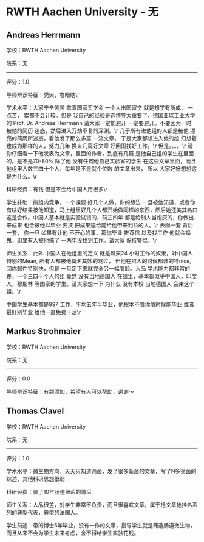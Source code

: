 # RWTH Aachen University - 无

## Andreas Herrmann

学校：RWTH Aachen University

院系：无

* * *

评分：1.0

导师辨识特征：秃头，右眼瞎\r

学术水平：大家辛辛苦苦 拿着国家奖学金 一个人出国留学 就是想学有所成， 一点苦， 累都不会计较。但是 我自己的经验是选博导太重要了，德国亚琛工业大学的 Prof. Dr. Andreas Herrmann 请大家一定能避开 一定要避开。不要因为一时 被他的简历 迷惑，然后进入万劫不复的深渊。\r
几乎所有进他组的人都是被他 漂亮的简历所迷惑，看他发了那么多篇 一流文章， 于是大家都想进入他的组 幻想着也成为那样的人，努力几年 换来几篇好文章 好回国找好工作。\r
但是。。。。\r
请你仔细看一下他发表为文章，里面的作者，到底有几篇 是他自己组的学生在里面的。是不是70-80% 除了他 没有任何他自己实验室的学生 在这些文章里面，而且 他组里人数三四十个人，每年是不是就个位数 的文章出来， 所以 大家好好想想这是为什么。\r

科研经费：有钱 但是不会给中国人用很多\r

学生补助：搞组内竞争，一个课题 好几个人做，你的想法 一旦被他知道，或者你有啥好结果被他知道，马上组里好几个人都开始做同样的东西，然后她还美其名曰 这是合作。中国人基本就是实验试错的，前三四年 都是给别人当炮灰的，你做出来成果 也会被他以毕业 要挟 把成果送给能给他带来利益的人。\r
表面一套 背后一套， 你一旦 如果有让他 不开心的事，那你毕业 推荐信 以及找工作 他就会捣鬼，组里有人被他搞了 一两年没找到工作。请大家 保持警惕。\r

师生关系：此外 中国人在他组里的定义 就是每天24 小时工作的奴隶，对中国人特别的Mean, 所有人都被他莫名其妙的骂过， 但他在招人的时候都装的特nice, 回你邮件特别快，但是 一旦定下来就完全另一幅嘴脸。人品 学术能力都非常的差，一个三四十个人的组 竟然 没有当地德国人 在组里，基本都似乎中国人，印度人，穆斯林 等国家的学生。请大家想一下 为什么 没有本校 当地德国人 会来这个组。\r

中国学生基本都是997 工作，平均五年半毕业，他根本不管你啥时候能毕业 或者最好别毕业 给他一直免费干活\r

## Markus Strohmaier

学校：RWTH Aachen University

院系：无

* * *

评分：0.0

导师辨识特征：有颗添加，希望有人可以帮助，谢谢～

## Thomas Clavel

学校：RWTH Aachen University

院系：无

* * *

评分：1.0

学术水平：微生物方向，天天只知道筛菌，发了很多新菌的文章，写了N多筛菌的综述，其他科研思想很弱

科研经费：筛了10年肠道细菌的博后

师生关系：人品很差，对学生非常不负责，而且很喜欢文章，属于抢文章抢挂名系列的典型代表，典型的法国人。

学生前途：带的博士5年毕业，没有一作的文章，指导学生就是筛选肠道微生物，而且从来不会为学生未来考虑，舍不得给学生实验花钱。